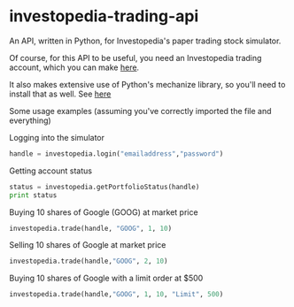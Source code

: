 # investopedia-trading-api
An API, written in Python, for Investopedia's paper trading stock simulator.

Of course, for this API to be useful, you need an Investopedia trading account,
which you can make [here](http://www.investopedia.com/simulator/).

It also makes extensive use of Python's mechanize library, so you'll need
to install that as well. See [here](http://wwwsearch.sourceforge.net/mechanize/)

Some usage examples (assuming you've correctly imported the file and everything)

Logging into the simulator
```python
handle = investopedia.login("emailaddress","password")
```

Getting account status
```python
status = investopedia.getPortfolioStatus(handle)
print status
```

Buying 10 shares of Google (GOOG) at market price
```python
investopedia.trade(handle, "GOOG", 1, 10)
```

Selling 10 shares of Google at market price
```python
investopedia.trade(handle,"GOOG", 2, 10)
```

Buying 10 shares of Google with a limit order at $500
```python
investopedia.trade(handle,"GOOG", 1, 10, "Limit", 500)
```
